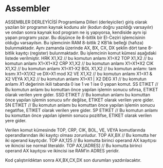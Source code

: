 # Assembler
 
ASSEMBLER DERLEYİCİSİ
Programlama Dilleri (derleyiciler) giriş olarak yazılan bir programın kaynak kodunu alır (kodun doğru yazıldığı varsayılır) ve ondan sonra kaynak kod program ne iş yapıyorsa, kendiside aynı işi yapan programı yazar. Bu düşünce ile 8-bitlik bir El-Ceziri işlemcisinin olduğu varsayılsın. Bu işlemcinin RAM 8-bitlik 2 KB’lık belleği (hafıza) bulunmaktadır.
Aynı zamanda üzerinde AX, BX, CX, DX şeklin dört tane 8-bitlik kayıtçı (register) bulunmaktadır.
Bu işlemcinin komut kümesi aşağıdaki listede verilmiştir.
HRK X1,X2 // bu komutun anlamı X1=X2
TOP X1,X2 // bu komutun anlamı X1=X1+X2
CRP X1,X2 // bu komutun anlamı X1=X1*X2
CIK X1,X2 // bu komutun anlamı X1=X1-X2
BOL X1,X2 // bu komutun anlamı: tam kısmı X1=X1/X2 ve DX=X1 mod X2
VE X1,X2 // bu komutun anlamı X1=X1 & X2
VEYA X1,X2 // bu komutun anlamı X1=X1 | X2
DEG X1 // bu komutun anlamı 𝑋1 değerinin ikili tabanda 0 ise 1 ve 1 ise 0 yapan komut.
SS ETIKET // Bu komutun anlamı bu komuttan önce yapılan işlemin sonucu sıfırsa, ETIKET olarak verilen yere gider.
SSD ETIKET // Bu komutun anlamı bu komuttan önce yapılan işlemin sonucu sıfır değilse, ETIKET olarak verilen yere gider.
SN ETIKET // Bu komutun anlamı bu komuttan önce yapılan işlemin sonucu negatifse, ETIKET olarak verilen yere gider.
SP ETIKET // Bu komutun anlamı bu komuttan önce yapılan işlemin sonucu pozitifse, ETIKET olarak verilen yere gider.

Verilen komut kümesinde TOP, CRP, CIK, BOL, VE, VEYA komutlarında operandlarından ilki kayıtçı olması zorunludur.
TOP AX,BX // Bu komutta her iki operand kayıtçıdır.
TOP AX,125 // Bu komutta birinci operand AX kayıtçısı ve ikincisi ise normal literaldir.
TOP AX,[ADRES] // Bu komutta birinci operand AX kayıtçısı ve ikincisi ise RAM’in ADRES yeridir.

Kod çalıştırıldıktan sonra AX,BX,CX,DX son durumları yazdırılacaktır.